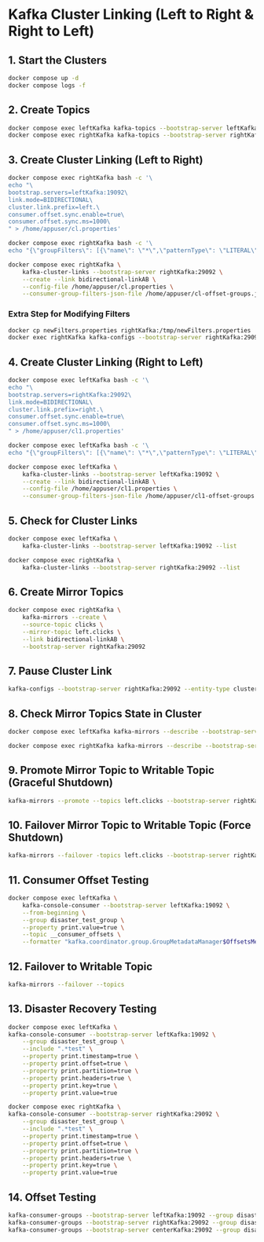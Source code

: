 # Kafka Cluster Linking (Left to Right & Right to Left)

## **1. Start the Clusters**
```sh
docker compose up -d
docker compose logs -f
```

## **2. Create Topics**
```sh
docker compose exec leftKafka kafka-topics --bootstrap-server leftKafka:19092 --topic clicks --create --partitions 1 --replication-factor 1
docker compose exec rightKafka kafka-topics --bootstrap-server rightKafka:29092 --topic clicks --create --partitions 1 --replication-factor 1
```

## **3. Create Cluster Linking (Left to Right)**
```sh
docker compose exec rightKafka bash -c '\
echo "\
bootstrap.servers=leftKafka:19092\
link.mode=BIDIRECTIONAL\
cluster.link.prefix=left.\
consumer.offset.sync.enable=true\
consumer.offset.sync.ms=1000\
" > /home/appuser/cl.properties'

docker compose exec rightKafka bash -c '\
echo "{\"groupFilters\": [{\"name\": \"*\",\"patternType\": \"LITERAL\",\"filterType\": \"INCLUDE\"}]}" > /home/appuser/cl-offset-groups.json'

docker compose exec rightKafka \
    kafka-cluster-links --bootstrap-server rightKafka:29092 \
    --create --link bidirectional-linkAB \
    --config-file /home/appuser/cl.properties \
    --consumer-group-filters-json-file /home/appuser/cl-offset-groups.json
```

### **Extra Step for Modifying Filters**
```sh
docker cp newFilters.properties rightKafka:/tmp/newFilters.properties
docker exec rightKafka kafka-configs --bootstrap-server rightKafka:29092 --alter --cluster-link bidirectional-linkAB --add-config-file /tmp/newFilters.properties
```

## **4. Create Cluster Linking (Right to Left)**
```sh
docker compose exec leftKafka bash -c '\
echo "\
bootstrap.servers=rightKafka:29092\
link.mode=BIDIRECTIONAL\
cluster.link.prefix=right.\
consumer.offset.sync.enable=true\
consumer.offset.sync.ms=1000\
" > /home/appuser/cl1.properties'

docker compose exec leftKafka bash -c '\
echo "{\"groupFilters\": [{\"name\": \"*\",\"patternType\": \"LITERAL\",\"filterType\": \"INCLUDE\"}]}" > /home/appuser/cl1-offset-groups.json'

docker compose exec leftKafka \
    kafka-cluster-links --bootstrap-server leftKafka:19092 \
    --create --link bidirectional-linkAB \
    --config-file /home/appuser/cl1.properties \
    --consumer-group-filters-json-file /home/appuser/cl1-offset-groups.json
```

## **5. Check for Cluster Links**
```sh
docker compose exec leftKafka \
    kafka-cluster-links --bootstrap-server leftKafka:19092 --list

docker compose exec rightKafka \
    kafka-cluster-links --bootstrap-server rightKafka:29092 --list
```

## **6. Create Mirror Topics**
```sh
docker compose exec rightKafka \
    kafka-mirrors --create \
    --source-topic clicks \
    --mirror-topic left.clicks \
    --link bidirectional-linkAB \
    --bootstrap-server rightKafka:29092
```

## **7. Pause Cluster Link**
```sh
kafka-configs --bootstrap-server rightKafka:29092 --entity-type cluster-links --entity-name bidirectional-linkAB --alter --add-config cluster.link.paused=true
```

## **8. Check Mirror Topics State in Cluster**
```sh
docker compose exec leftKafka kafka-mirrors --describe --bootstrap-server leftKafka:19092 --links bidirectional-linkAB

docker compose exec rightKafka kafka-mirrors --describe --bootstrap-server rightKafka:29092 --links bidirectional-linkAB
```

## **9. Promote Mirror Topic to Writable Topic (Graceful Shutdown)**
```sh
kafka-mirrors --promote --topics left.clicks --bootstrap-server rightKafka:29092
```

## **10. Failover Mirror Topic to Writable Topic (Force Shutdown)**
```sh
kafka-mirrors --failover -topics left.clicks --bootstrap-server rightKafka:29092
```

## **11. Consumer Offset Testing**
```sh
docker compose exec leftKafka \
    kafka-console-consumer --bootstrap-server leftKafka:19092 \
    --from-beginning \
    --group disaster_test_group \
    --property print.value=true \
    --topic __consumer_offsets \
    --formatter "kafka.coordinator.group.GroupMetadataManager$OffsetsMessageFormatter"
```

## **12. Failover to Writable Topic**
```sh
kafka-mirrors --failover --topics
```

## **13. Disaster Recovery Testing**
```sh
docker compose exec leftKafka \
kafka-console-consumer --bootstrap-server leftKafka:19092 \
    --group disaster_test_group \
    --include ".*test" \
    --property print.timestamp=true \
    --property print.offset=true \
    --property print.partition=true \
    --property print.headers=true \
    --property print.key=true \
    --property print.value=true

docker compose exec rightKafka \
kafka-console-consumer --bootstrap-server rightKafka:29092 \
    --group disaster_test_group \
    --include ".*test" \
    --property print.timestamp=true \
    --property print.offset=true \
    --property print.partition=true \
    --property print.headers=true \
    --property print.key=true \
    --property print.value=true
```

## **14. Offset Testing**
```sh
kafka-consumer-groups --bootstrap-server leftKafka:19092 --group disaster_test_group --describe --offsets
kafka-consumer-groups --bootstrap-server rightKafka:29092 --group disaster_test_group --describe --offsets
kafka-consumer-groups --bootstrap-server centerKafka:29092 --group disaster_test_group --describe --offsets
```

